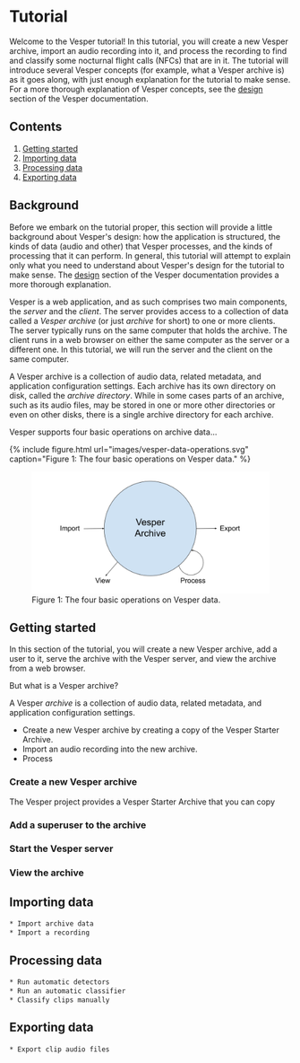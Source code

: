 # Tutorial

Welcome to the Vesper tutorial! In this tutorial, you will create a new Vesper archive, import an audio recording into it, and process the recording to find and classify some nocturnal flight calls (NFCs) that are in it. The tutorial will introduce several Vesper concepts (for example, what a Vesper archive is) as it goes along, with just enough explanation for the tutorial to make sense. For a more thorough explanation of Vesper concepts, see the [design](#design.md) section of the Vesper documentation.

## Contents

1. [Getting started](#getting-started)
2. [Importing data](#importing-data)
3. [Processing data](#processing-data)
4. [Exporting data](#exporting-data)

## Background

Before we embark on the tutorial proper, this section will provide a little background about Vesper's design: how the application is structured, the kinds of data (audio and other) that Vesper processes, and the kinds of processing that it can perform. In general, this tutorial will attempt to explain only what you need to understand about Vesper's design for the tutorial to make sense. The [design](#design.md) section of the Vesper documentation provides a more thorough explanation.

Vesper is a web application, and as such comprises two main components, the *server* and the *client*. The server provides access to a collection of data called a *Vesper archive* (or just *archive* for short) to one or more clients. The server typically runs on the same computer that holds the archive. The client runs in a web browser on either the same computer as the server or a different one. In this tutorial, we will run the server and the client on the same computer.

A Vesper archive is a collection of audio data, related metadata, and application configuration settings. Each archive has its own directory on disk, called the *archive directory*. While in some cases parts of an archive, such as its audio files, may be stored in one or more other directories or even on other disks, there is a single archive directory for each archive.

Vesper supports four basic operations on archive data...

{% include figure.html url="images/vesper-data-operations.svg" caption="Figure 1: The four basic operations on Vesper data." %}

<figure>
    <img src="images/vesper-data-operations.svg" alt="Vesper data operations"/>
    <figcaption>Figure 1: The four basic operations on Vesper data.</figcaption>
</figure>

## Getting started

In this section of the tutorial, you will create a new Vesper archive, add a user to it, serve the archive with the Vesper server, and view the archive from a web browser.

But what is a Vesper archive?

A Vesper *archive* is a collection of audio data, related metadata, and application configuration settings.

* Create a new Vesper archive by creating a copy of the Vesper Starter Archive.
* Import an audio recording into the new archive.
* Process
### Create a new Vesper archive

The Vesper project provides a Vesper Starter Archive that you can copy 
### Add a superuser to the archive
### Start the Vesper server
### View the archive

## Importing data
    * Import archive data
    * Import a recording
## Processing data
    * Run automatic detectors
    * Run an automatic classifier
    * Classify clips manually
## Exporting data
    * Export clip audio files
